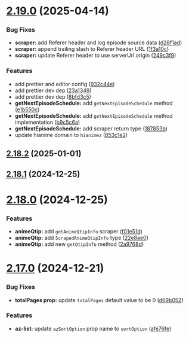 # [2.19.0](https://github.com/ghoshRitesh12/aniwatch/compare/v2.18.2...v2.19.0) (2025-04-14)


### Bug Fixes

* **scraper:** add Referer header and log episode source data ([d28f1ad](https://github.com/ghoshRitesh12/aniwatch/commit/d28f1ad775c9e64e40b5dc1d2aa1a3566e2ec410))
* **scraper:** append trailing slash to Referer header URL ([1f3a10c](https://github.com/ghoshRitesh12/aniwatch/commit/1f3a10cb7f824bfd38c4e723b2e28c203a4e6932))
* **scraper:** update Referer header to use serverUrl.origin ([249c3f9](https://github.com/ghoshRitesh12/aniwatch/commit/249c3f938a06596119f7cb34dd5b54057c5887c0))


### Features

* add prettier and editor config ([932c44e](https://github.com/ghoshRitesh12/aniwatch/commit/932c44e274bd9ed58c1ff99dfc6dfe253a16ffaa))
* add prettier dev dep ([23a1349](https://github.com/ghoshRitesh12/aniwatch/commit/23a1349a2c73f08b47b6615f47588ca0d09f5749))
* add prettier dev dep ([8bfd3c5](https://github.com/ghoshRitesh12/aniwatch/commit/8bfd3c58299548d79e0e2489a8fc7220539e24c0))
* **getNextEpisodeSchedule:** add `getNextEpisodeSchedule` method ([e1b550c](https://github.com/ghoshRitesh12/aniwatch/commit/e1b550cf2b7ba29ac504a9056f6e753f846bb82d))
* **getNextEpisodeSchedule:** add `getNextEpisodeSchedule` method implementation ([b9c5c6a](https://github.com/ghoshRitesh12/aniwatch/commit/b9c5c6a5500509a7ef9243d3325d61d89afca947))
* **getNextEpisodeSchedule:** add scraper return type ([187853b](https://github.com/ghoshRitesh12/aniwatch/commit/187853be17a6bbcdcfc98ef360d5c7ff66a92422))
* update hianime domain to `hianimez` ([853c1e2](https://github.com/ghoshRitesh12/aniwatch/commit/853c1e24fe28d1cddf19523ab77277468a5a85f8))



## [2.18.2](https://github.com/ghoshRitesh12/aniwatch/compare/v2.18.1...v2.18.2) (2025-01-01)



## [2.18.1](https://github.com/ghoshRitesh12/aniwatch/compare/v2.18.0...v2.18.1) (2024-12-25)



# [2.18.0](https://github.com/ghoshRitesh12/aniwatch/compare/v2.17.0...v2.18.0) (2024-12-25)


### Features

* **animeQtip:** add `getAnimeQtipInfo` scraper ([f01e51d](https://github.com/ghoshRitesh12/aniwatch/commit/f01e51ddbd1772eb412512b74dea0025eac9c7f7))
* **animeQtip:** add `ScrapedAnimeQtipInfo` type ([22e8ae0](https://github.com/ghoshRitesh12/aniwatch/commit/22e8ae05227b54e3249dfb92689f2a3f835f5bff))
* **animeQtip:** add new `getQtipInfo` method ([2a9768d](https://github.com/ghoshRitesh12/aniwatch/commit/2a9768d3d9380a18ad478878bd309fc4dfa22500))



# [2.17.0](https://github.com/ghoshRitesh12/aniwatch/compare/v2.16.0...v2.17.0) (2024-12-21)


### Bug Fixes

* **totalPages prop:** update `totalPages` default value to be 0 ([d69b052](https://github.com/ghoshRitesh12/aniwatch/commit/d69b05209c6c0d06a684fac4b30f0d9d10a7e721))


### Features

* **az-list:** update `azSortOption` prop name to `sortOption` ([afe76fe](https://github.com/ghoshRitesh12/aniwatch/commit/afe76fe4f64122b44e0030d84d83877aed411abb))



